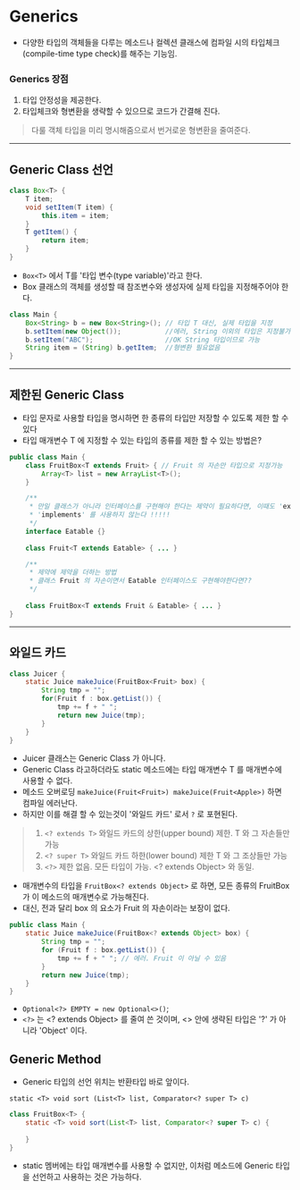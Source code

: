 # Generics 

- 다양한 타입의 객체들을 다루는 메소드나 컬렉션 클래스에 컴파일 시의 타입체크(compile-time type check)를 해주는 기능임.

### Generics 장점
1. 타입 안정성을 제공한다.
2. 타입체크와 형변환을 생략할 수 있으므로 코드가 간결해 진다.

> 다룰 객체 타입을 미리 명시해줌으로서 번거로운 형변환을 줄여준다.

***

## Generic Class 선언

```java
class Box<T> {
    T item;
    void setItem(T item) {
        this.item = item;
    }
    T getItem() {
        return item;
    }
}
```

- `Box<T>` 에서 T를 '타입 변수(type variable)'라고 한다.
- Box 클래스의 객체를 생성할 때 참조변수와 생성자에 실제 타입을 지정해주어야 한다.
```java
class Main {
    Box<String> b = new Box<String>(); // 타입 T 대신, 실제 타입을 지정
    b.setItem(new Object());           //에러, String 이외의 타입은 지정불가
    b.setItem("ABC");                  //OK String 타입이므로 가능
    String item = (String) b.getItem;  //형변환 필요없음
}
```

***

## 제한된 Generic Class

- 타입 문자로 사용할 타입을 명시하면 한 종류의 타입만 저장할 수 있도록 제한 할 수 있다
- 타입 매개변수 T 에 지정할 수 있는 타입의 종류를 제한 할 수 있는 방법은?
```java
public class Main {
    class FruitBox<T extends Fruit> { // Fruit 의 자손만 타입으로 지정가능
        Array<T> list = new ArrayList<T>();
    }

    /**
     * 만일 클래스가 아니라 인터페이스를 구현해야 한다는 제약이 필요하다면, 이때도 'extends' 를 사용한다.
     * 'implements' 를 사용하지 않는다 !!!!!
     */
    interface Eatable {}
    
    class Fruit<T extends Eatable> { ... }

    /**
     * 제약에 제약을 더하는 방법
     * 클래스 Fruit 의 자손이면서 Eatable 인터페이스도 구현해야한다면??
     */
    
    class FruitBox<T extends Fruit & Eatable> { ... }
}
```
***

## 와일드 카드

```java
class Juicer {
    static Juice makeJuice(FruitBox<Fruit> box) {
        String tmp = "";
        for(Fruit f : box.getList()) {
            tmp += f + " ";
            return new Juice(tmp);
        }
    }
}
```

- Juicer 클래스는 Generic Class 가 아니다.
- Generic Class 라고하더라도 static 메소드에는 타입 매개변수 T 를 매개변수에 사용할 수 없다.
- 메소드 오버로딩 `makeJuice(Fruit<Fruit>) makeJuice(Fruit<Apple>)` 하면 컴파일 에러난다.
- 하지만 이를 해결 할 수 있는것이 '와일드 카드' 로서 `?` 로 포현된다.

> 1. `<? extends T>` 와일드 카드의 상한(upper bound) 제한. T 와 그 자손들만 가능
> 2. `<? super T>` 와일드 카드 하한(lower bound) 제한 T 와 그 조상들만 가능
> 3. `<?>` 제한 없음. 모든 타입이 가능. <? extends Object> 와 동일.

- 매개변수의 타입을 `FruitBox<? extends Object>` 로 하면, 모든 종류의 FruitBox 가 이 메소드의 매개변수로 가능해진다.
- 대신, 전과 달리 box 의 요소가 Fruit 의 자손이라는 보장이 없다.
```java
public class Main {
    static Juice makeJuice(FruitBox<? extends Object> box) {
        String tmp = "";
        for (Fruit f : box.getList()) {
            tmp += f + " "; // 에러. Fruit 이 아닐 수 있음
        }
        return new Juice(tmp);
    }
}
```

- `Optional<?> EMPTY = new Optional<>()`;
- `<?>` 는 <? extends Object> 를 줄여 쓴 것이며, <> 안에 생략된 타입은 '?' 가 아니라 'Object' 이다.

## Generic Method

- Generic 타입의 선언 위치는 반환타입 바로 앞이다.

```
static <T> void sort (List<T> list, Comparator<? super T> c) 
```

```java
class FruitBox<T> {
    static <T> void sort(List<T> list, Comparator<? super T> c) {
        
    }
}
```
- static 멤버에는 타입 매개변수를 사용할 수 없지만, 이처럼 메소드에 Generic 타입을 선언하고 사용하는 것은 가능하다.


